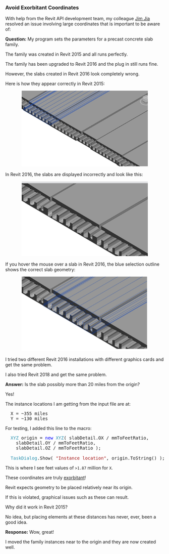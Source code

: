 <head>
<meta http-equiv="Content-Type" content="text/html; charset=utf-8">
<link rel="stylesheet" type="text/css" href="bc.css">
<!--
<script src="run_prettify.js" type="text/javascript"></script>
<script src="https://google-code-prettify.googlecode.com/svn/loader/run_prettify.js" type="text/javascript"></script>
-->
<script src="https://cdn.rawgit.com/google/code-prettify/master/loader/run_prettify.js" type="text/javascript"></script>
</head>

<!---

- 13559666 [Strange graphics in Revit 2016 from a plug-in working fine in 2015]
  avoid exorbitant coordinates
  https://en.wiktionary.org/wiki/exorbitant#English
  
Avoid exorbitant coordinates in #RevitAPI @AutodeskRevit #bim #dynamobim @AutodeskForge #ForgeDevCon http://bit.ly/exorbitantcoord

Slabs created by an add-in are displayed perfectly in Revit 2015.
In Revit 2016, they are not.
What can be the problem?
These slabs are located at an exorbitant distance from the origin.
Relocating them closer to the origin resolves the problem...

--->

### Avoid Exorbitant Coordinates

With help from the Revit API development team, my
colleague [Jim Jia](http://thebuildingcoder.typepad.com/blog/2017/11/cloud-model-predicate-and-set-parameter-regenerates.html#2) resolved
an issue involving large coordinates that is important to be aware of:

**Question:** My program sets the parameters for a precast concrete slab family.

The family was created in Revit 2015 and all runs perfectly. 

The family has been upgraded to Revit 2016 and the plug in still runs fine. 

However, the slabs created in Revit 2016 look completely wrong.

Here is how they appear correctly in Revit 2015:

<center>
<img src="img/exorbitant_2015_slabs_good.jpg" alt="Good slabs in Revit 2015" width="400"/>
</center>

In Revit 2016, the slabs are displayed incorrectly and look like this:

<center>
<img src="img/exorbitant_2016_slabs_bad.jpg" alt="Bad slabs in Revit 2016" width="400"/>
</center>

If you hover the mouse over a slab in Revit 2016, the blue selection outline shows the correct slab geometry:

<center>
<img src="img/exorbitant_2016_hover_slab_correct_outline.jpg" alt="Hovering over slabs in Revit 2016" width="400"/>
</center>

I tried two different Revit 2016 installations with different graphics cards and get the same problem.

I also tried Revit 2018 and get the same problem.

**Answer:** Is the slab possibly more than 20 miles from the origin?

Yes!

The instance locations I am getting from the input file are at:

<pre>
  X = ~355 miles
  Y = ~130 miles
</pre>

For testing, I added this line to the macro:

<pre class="code">
&nbsp;&nbsp;<span style="color:#2b91af;">XYZ</span>&nbsp;origin&nbsp;=&nbsp;<span style="color:blue;">new</span>&nbsp;<span style="color:#2b91af;">XYZ</span>(&nbsp;slabDetail.OX&nbsp;/&nbsp;mmToFeetRatio,&nbsp;
&nbsp;&nbsp;&nbsp;&nbsp;slabDetail.OY&nbsp;/&nbsp;mmToFeetRatio,&nbsp;
&nbsp;&nbsp;&nbsp;&nbsp;slabDetail.OZ&nbsp;/&nbsp;mmToFeetRatio&nbsp;);
 
&nbsp;&nbsp;<span style="color:#2b91af;">TaskDialog</span>.Show(&nbsp;<span style="color:#a31515;">&quot;Instance&nbsp;location&quot;</span>,&nbsp;origin.ToString()&nbsp;);
</pre>

This is where I see feet values of `>1.87` million for `X`.

These coordinates are truly [exorbitant](https://en.wiktionary.org/wiki/exorbitant#English)!

Revit expects geometry to be placed relatively near its origin.

If this is violated, graphical issues such as these can result.

Why did it work in Revit 2015?

No idea, but placing elements at these distances has never, ever, been a good idea.

**Response:** Wow, great!

I moved the family instances near to the origin and they are now created well.

